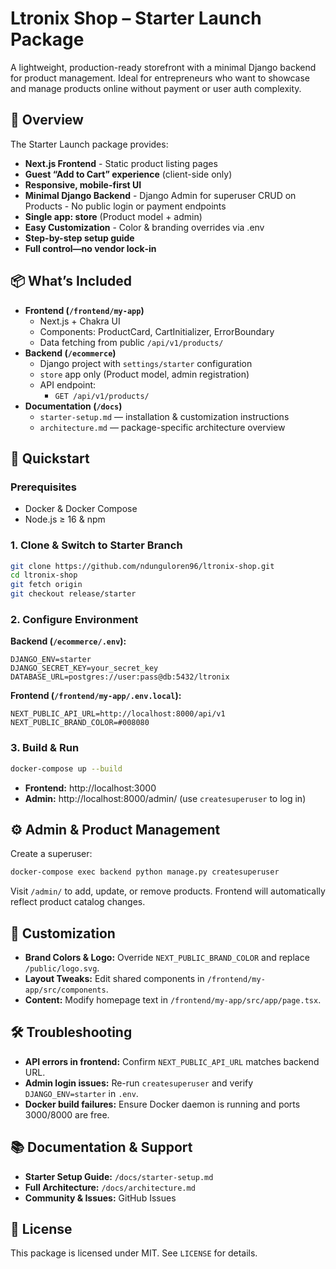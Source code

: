 # Ltronix Shop – Starter Launch Package

A lightweight, production-ready storefront with a minimal Django backend for product management. Ideal for entrepreneurs who want to showcase and manage products online without payment or user auth complexity.

## 🚀 Overview

The Starter Launch package provides:

*   **Next.js Frontend** - Static product listing pages
*   **Guest “Add to Cart” experience** (client-side only)
*   **Responsive, mobile-first UI**
*   **Minimal Django Backend** - Django Admin for superuser CRUD on Products - No public login or payment endpoints
*   **Single app: store** (Product model + admin)
*   **Easy Customization** - Color & branding overrides via .env
*   **Step-by-step setup guide**
*   **Full control—no vendor lock‑in**

## 📦 What’s Included

*   **Frontend (`/frontend/my-app`)**
    *   Next.js + Chakra UI
    *   Components: ProductCard, CartInitializer, ErrorBoundary
    *   Data fetching from public `/api/v1/products/`
*   **Backend (`/ecommerce`)**
    *   Django project with `settings/starter` configuration
    *   `store` app only (Product model, admin registration)
    *   API endpoint:
        *   `GET /api/v1/products/`
*   **Documentation (`/docs`)**
    *   `starter-setup.md` — installation & customization instructions
    *   `architecture.md` — package-specific architecture overview

## 🔧 Quickstart

### Prerequisites

*   Docker & Docker Compose
*   Node.js ≥ 16 & npm

### 1. Clone & Switch to Starter Branch

```bash
git clone https://github.com/ndunguloren96/ltronix-shop.git
cd ltronix-shop
git fetch origin
git checkout release/starter
```

### 2. Configure Environment

**Backend (`/ecommerce/.env`):**

```
DJANGO_ENV=starter
DJANGO_SECRET_KEY=your_secret_key
DATABASE_URL=postgres://user:pass@db:5432/ltronix
```

**Frontend (`/frontend/my-app/.env.local`):**

```
NEXT_PUBLIC_API_URL=http://localhost:8000/api/v1
NEXT_PUBLIC_BRAND_COLOR=#008080
```

### 3. Build & Run

```bash
docker-compose up --build
```

*   **Frontend:** http://localhost:3000
*   **Admin:** http://localhost:8000/admin/ (use `createsuperuser` to log in)

## ⚙️ Admin & Product Management

Create a superuser:

```bash
docker-compose exec backend python manage.py createsuperuser
```

Visit `/admin/` to add, update, or remove products. Frontend will automatically reflect product catalog changes.

## 🎨 Customization

*   **Brand Colors & Logo:** Override `NEXT_PUBLIC_BRAND_COLOR` and replace `/public/logo.svg`.
*   **Layout Tweaks:** Edit shared components in `/frontend/my-app/src/components`.
*   **Content:** Modify homepage text in `/frontend/my-app/src/app/page.tsx`.

## 🛠 Troubleshooting

*   **API errors in frontend:** Confirm `NEXT_PUBLIC_API_URL` matches backend URL.
*   **Admin login issues:** Re-run `createsuperuser` and verify `DJANGO_ENV=starter` in `.env`.
*   **Docker build failures:** Ensure Docker daemon is running and ports 3000/8000 are free.

## 📚 Documentation & Support

*   **Starter Setup Guide:** `/docs/starter-setup.md`
*   **Full Architecture:** `/docs/architecture.md`
*   **Community & Issues:** GitHub Issues

## 📝 License

This package is licensed under MIT. See `LICENSE` for details.
